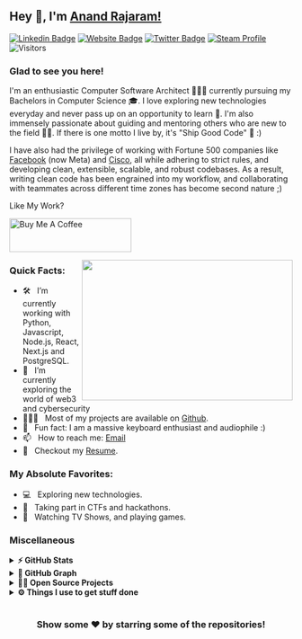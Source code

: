 ## Hey 👋, I'm [Anand Rajaram!](https://github.com/anandrajaram21/)

[![Linkedin Badge](https://img.shields.io/badge/LinkedIn-0077B5?style=for-the-badge&logo=linkedin&logoColor=white)](https://linkedin.com/in/anandrajaram21)
[![Website Badge](https://img.shields.io/badge/website-000000?style=for-the-badge&logo=About.me&logoColor=white)](https://anandrajaram.dev)
[![Twitter Badge](https://img.shields.io/badge/Twitter-1DA1F2?style=for-the-badge&logo=twitter&logoColor=white)](https://twitter.com/anandrajaram21)
[![Steam Profile](https://img.shields.io/badge/Steam-000000?style=for-the-badge&logo=steam&logoColor=white)](https://steamcommunity.com/id/anandrajaram21/)
![Visitors](https://api.visitorbadge.io/api/visitors?path=https%3A%2F%2Fgithub.com%2Fanandrajaram21&label=Visitors&countColor=%23263759)

### Glad to see you here! &nbsp; 

I'm an enthusiastic Computer Software Architect 👨🏻‍💻 currently pursuing my Bachelors in Computer Science 🎓. I love exploring new technologies everyday and never pass up on an opportunity to learn 📱. I'm also immensely passionate about guiding and mentoring others who are new to the field 👨‍🏫. If there is one motto I live by, it's "Ship Good Code" 🚢 :)

I have also had the privilege of working with Fortune 500 companies like [Facebook](https://meta.com) (now Meta) and [Cisco](https://cisco.com), all while adhering to strict rules, and developing clean, extensible, scalable, and robust codebases. As a result, writing clean code has been engrained into my workflow, and collaborating with teammates across different time zones has become second nature ;)

Like My Work?

<a href="https://www.buymeacoffee.com/anandrajaram21" target="_blank"><img src="https://cdn.buymeacoffee.com/buttons/v2/default-yellow.png" alt="Buy Me A Coffee" height="60px" width="217px" ></a>

<img align="right" height="250" width="375" alt="" src="https://media3.giphy.com/media/aNqEFrYVnsS52/giphy.gif?cid=ecf05e4702ybl5wovia9vx3ujmuw7kony7zys0w1fu81xw3j&rid=giphy.gif&ct=g" />

### Quick Facts:

- 🛠 &nbsp; I’m currently working with Python, Javascript, Node.js, React, Next.js and PostgreSQL.
- 🚀 &nbsp; I’m currently exploring the world of web3 and cybersecurity
- 👨🏻‍💻 &nbsp; Most of my projects are available on [Github](https://github.com/anandrajaram21).
- 👾 &nbsp; Fun fact: I am a massive keyboard enthusiast and audiophile :)
- 📫 &nbsp; How to reach me: [Email](mailto:anand@anandrajaram.dev)
- 📝 &nbsp; Checkout my [Resume](https://anandrajaram.dev/resume.pdf).

### My Absolute Favorites:

- 💻 &nbsp; Exploring new technologies. 
- 🍕 &nbsp; Taking part in CTFs and hackathons.
- 📰 &nbsp; Watching TV Shows, and playing games.

<!--
<code><img height="25" src="https://raw.githubusercontent.com/github/explore/80688e429a7d4ef2fca1e82350fe8e3517d3494d/topics/sass/sass.png" alt="sass"></code>
-->

### Miscellaneous

<details>	
  <summary><b>⚡ GitHub Stats</b></summary>

  <br />
  <img height="180em" src="https://github-readme-stats.vercel.app/api?username=anandrajaram21&show_icons=true&hide_border=true&&count_private=true&include_all_commits=true" />
  <img height="180em" src="https://github-readme-stats.vercel.app/api/top-langs/?username=anandrajaram21&exclude_repo=KNN-Image-Classification&show_icons=true&hide_border=true&layout=compact&langs_count=8"/>
</details>

<details>
	<summary><b>🧲 GitHub Graph</b></summary>
	<img src="https://activity-graph.herokuapp.com/graph?username=anandrajaram21&theme=minimal" />
</details>

<details>
  <summary><b>🧑‍🚀 Open Source Projects</b></summary>

  <br />
  <table>
    <thead align="center">
      <tr border: none;>
        <td><b>💻 Projects</b></td>
        <td><b>🌟 Stars</b></td>
        <td><b>🍴 Forks</b></td>
        <td><b>👨‍💻 Language</b></td>
      </tr>
    </thead>
    <tbody>
       <tr>
	<td><a href="https://github.com/facebookresearch/dynabench"><b>🚀 Dynabench</b></a></td>
        <td><img alt="Stars" src="https://img.shields.io/github/stars/facebookresearch/dynabench?style=for-the-badge"/></td>
        <td><img alt="Forks" src="https://img.shields.io/github/forks/facebookresearch/dynabench?style=for-the-badge"/></td>
        <td><img alt="Language" src="https://img.shields.io/github/languages/top/facebookresearch/dynabench?style=for-the-badge"/></td>
      </tr>
      <tr>
	<td><a href="https://github.com/anandrajaram21/covidash"><b>🚀 Covidash</b></a></td>
        <td><img alt="Stars" src="https://img.shields.io/github/stars/anandrajaram21/covidash?style=for-the-badge"/></td>
        <td><img alt="Forks" src="https://img.shields.io/github/forks/anandrajaram21/covidash?style=for-the-badge"/></td>
        <td><img alt="Language" src="https://img.shields.io/github/languages/top/anandrajaram21/covidash?style=for-the-badge"/></td>
      </tr>
       <tr>
	<td><a href="https://github.com/anandrajaram21/covidash"><b>🚀 Mission Control</b></a></td>
        <td><img alt="Stars" src="https://img.shields.io/github/stars/anandrajaram21/mission-control?style=for-the-badge"/></td>
        <td><img alt="Forks" src="https://img.shields.io/github/forks/anandrajaram21/mission-control?style=for-the-badge"/></td>
        <td><img alt="Language" src="https://img.shields.io/github/languages/top/anandrajaram21/mission-control?style=for-the-badge"/></td>
      </tr>
      <tr>
	<td><a href="https://github.com/anandrajaram21/covidash"><b>🚀 Hackintosh</b></a></td>
        <td><img alt="Stars" src="https://img.shields.io/github/stars/anandrajaram21/hackintosh?style=for-the-badge"/></td>
        <td><img alt="Forks" src="https://img.shields.io/github/forks/anandrajaram21/hackintosh?style=for-the-badge"/></td>
        <td><img alt="Language" src="https://img.shields.io/github/languages/top/anandrajaram21/hackintosh?style=for-the-badge"/></td>
      </tr>
    </tbody>
  </table>
  <br />
</details>
 
<details>	
  <br />
  <summary><b>⚙️ Things I use to get stuff done</b></summary>
  	<ul>
  	    <li><b>OS:</b> macOS Monterey</li>
	    <li><b>Laptop: </b>M1 Macbook Pro</li>
      <li><b>Browser: </b>Chrome, Firefox</li>
	    <li><b>Terminal: </b> Fish, fisher as the plugin manager</li>
	    <li><b>Code Editor:</b> Neovim, VS Code</li>
	    <li><b>To Stay Updated:</b> Daily.dev, Twitter, Hashnode</li>
	    <br />
	</ul>	
</details>

#

<div align="center">

### Show some ❤️ by starring some of the repositories!

</div>
